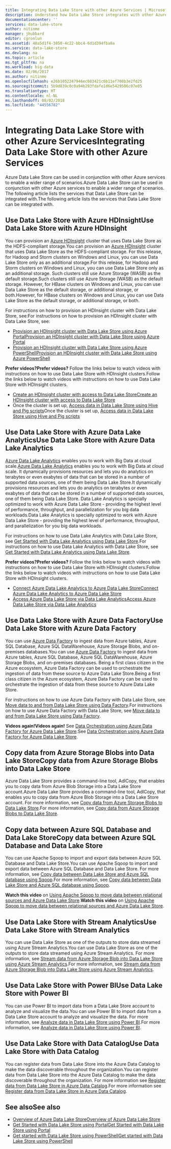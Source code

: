 ```yaml
---
title: Integrating Data Lake Store with other Azure Services | Microsoft Docs
description: Understand how Data Lake Store integrates with other Azure services
documentationcenter: ''
services: data-lake-store
author: nitinme
manager: jhubbard
editor: cgronlun
ms.assetid: 48a5d1f4-3850-4c22-bbc4-6d1d394fba8a
ms.service: data-lake-store
ms.devlang: na
ms.topic: article
ms.tgt_pltfrm: na
ms.workload: big-data
ms.date: 02/06/2017
ms.author: nitinme
ms.openlocfilehash: e26b1052247946ec083421c6b11ef708b3e2fd25
ms.sourcegitcommit: 5b9d839c0c0a94b293fdafe1d6e5429506c07e05
ms.translationtype: HT
ms.contentlocale: nl-NL
ms.lasthandoff: 08/02/2018
ms.locfileid: "44556782"
---
```

# <a name="integrating-data-lake-store-with-other-azure-services"></a><span data-ttu-id="4c0ff-103">Integrating Data Lake Store with other Azure Services</span><span class="sxs-lookup"><span data-stu-id="4c0ff-103">Integrating Data Lake Store with other Azure Services</span></span>
<span data-ttu-id="4c0ff-104">Azure Data Lake Store can be used in conjunction with other Azure services to enable a wider range of scenarios.</span><span class="sxs-lookup"><span data-stu-id="4c0ff-104">Azure Data Lake Store can be used in conjunction with other Azure services to enable a wider range of scenarios.</span></span> <span data-ttu-id="4c0ff-105">The following article lists the services that Data Lake Store can be integrated with.</span><span class="sxs-lookup"><span data-stu-id="4c0ff-105">The following article lists the services that Data Lake Store can be integrated with.</span></span>

## <a name="use-data-lake-store-with-azure-hdinsight"></a><span data-ttu-id="4c0ff-106">Use Data Lake Store with Azure HDInsight</span><span class="sxs-lookup"><span data-stu-id="4c0ff-106">Use Data Lake Store with Azure HDInsight</span></span>
<span data-ttu-id="4c0ff-107">You can provision an [Azure HDInsight](https://azure.microsoft.com/documentation/learning-paths/hdinsight-self-guided-hadoop-training/) cluster that uses Data Lake Store as the HDFS-compliant storage.</span><span class="sxs-lookup"><span data-stu-id="4c0ff-107">You can provision an [Azure HDInsight](https://azure.microsoft.com/documentation/learning-paths/hdinsight-self-guided-hadoop-training/) cluster that uses Data Lake Store as the HDFS-compliant storage.</span></span> <span data-ttu-id="4c0ff-108">For this release, for Hadoop and Storm clusters on Windows and Linux, you can use Data Lake Store only as an additional storage.</span><span class="sxs-lookup"><span data-stu-id="4c0ff-108">For this release, for Hadoop and Storm clusters on Windows and Linux, you can use Data Lake Store only as an additional storage.</span></span> <span data-ttu-id="4c0ff-109">Such clusters still use Azure Storage (WASB) as the default storage.</span><span class="sxs-lookup"><span data-stu-id="4c0ff-109">Such clusters still use Azure Storage (WASB) as the default storage.</span></span> <span data-ttu-id="4c0ff-110">However, for HBase clusters on Windows and Linux, you can use Data Lake Store as the default storage, or additional storage, or both.</span><span class="sxs-lookup"><span data-stu-id="4c0ff-110">However, for HBase clusters on Windows and Linux, you can use Data Lake Store as the default storage, or additional storage, or both.</span></span>

<span data-ttu-id="4c0ff-111">For instructions on how to provision an HDInsight cluster with Data Lake Store, see:</span><span class="sxs-lookup"><span data-stu-id="4c0ff-111">For instructions on how to provision an HDInsight cluster with Data Lake Store, see:</span></span>

* [<span data-ttu-id="4c0ff-112">Provision an HDInsight cluster with Data Lake Store using Azure Portal</span><span class="sxs-lookup"><span data-stu-id="4c0ff-112">Provision an HDInsight cluster with Data Lake Store using Azure Portal</span></span>](data-lake-store-hdinsight-hadoop-use-portal.md)
* [<span data-ttu-id="4c0ff-113">Provision an HDInsight cluster with Data Lake Store using Azure PowerShell</span><span class="sxs-lookup"><span data-stu-id="4c0ff-113">Provision an HDInsight cluster with Data Lake Store using Azure PowerShell</span></span>](data-lake-store-hdinsight-hadoop-use-powershell.md)

<span data-ttu-id="4c0ff-114">**Prefer videos?**</span><span class="sxs-lookup"><span data-stu-id="4c0ff-114">**Prefer videos?**</span></span> <span data-ttu-id="4c0ff-115">Follow the links below to watch videos with instructions on how to use Data Lake Store with HDInsight clusters.</span><span class="sxs-lookup"><span data-stu-id="4c0ff-115">Follow the links below to watch videos with instructions on how to use Data Lake Store with HDInsight clusters.</span></span>

* [<span data-ttu-id="4c0ff-116">Create an HDInsight cluster with access to Data Lake Store</span><span class="sxs-lookup"><span data-stu-id="4c0ff-116">Create an HDInsight cluster with access to Data Lake Store</span></span>](https://mix.office.com/watch/l93xri2yhtp2)
* <span data-ttu-id="4c0ff-117">Once the cluster is set up, [Access data in Data Lake Store using Hive and Pig scripts](https://mix.office.com/watch/1n9g5w0fiqv1q)</span><span class="sxs-lookup"><span data-stu-id="4c0ff-117">Once the cluster is set up, [Access data in Data Lake Store using Hive and Pig scripts](https://mix.office.com/watch/1n9g5w0fiqv1q)</span></span>

## <a name="use-data-lake-store-with-azure-data-lake-analytics"></a><span data-ttu-id="4c0ff-118">Use Data Lake Store with Azure Data Lake Analytics</span><span class="sxs-lookup"><span data-stu-id="4c0ff-118">Use Data Lake Store with Azure Data Lake Analytics</span></span>
<span data-ttu-id="4c0ff-119">[Azure Data Lake Analytics](../data-lake-analytics/data-lake-analytics-overview.md) enables you to work with Big Data at cloud scale.</span><span class="sxs-lookup"><span data-stu-id="4c0ff-119">[Azure Data Lake Analytics](../data-lake-analytics/data-lake-analytics-overview.md) enables you to work with Big Data at cloud scale.</span></span> <span data-ttu-id="4c0ff-120">It dynamically provisions resources and lets you do analytics on terabytes or even exabytes of data that can be stored in a number of supported data sources, one of them being Data Lake Store.</span><span class="sxs-lookup"><span data-stu-id="4c0ff-120">It dynamically provisions resources and lets you do analytics on terabytes or even exabytes of data that can be stored in a number of supported data sources, one of them being Data Lake Store.</span></span> <span data-ttu-id="4c0ff-121">Data Lake Analytics is specially optimized to work with Azure Data Lake Store - providing the highest level of performance, throughput, and parallelization for you big data workloads.</span><span class="sxs-lookup"><span data-stu-id="4c0ff-121">Data Lake Analytics is specially optimized to work with Azure Data Lake Store - providing the highest level of performance, throughput, and parallelization for you big data workloads.</span></span>

<span data-ttu-id="4c0ff-122">For instructions on how to use Data Lake Analytics with Data Lake Store, see [Get Started with Data Lake Analytics using Data Lake Store](../data-lake-analytics/data-lake-analytics-get-started-portal.md).</span><span class="sxs-lookup"><span data-stu-id="4c0ff-122">For instructions on how to use Data Lake Analytics with Data Lake Store, see [Get Started with Data Lake Analytics using Data Lake Store](../data-lake-analytics/data-lake-analytics-get-started-portal.md).</span></span>

<span data-ttu-id="4c0ff-123">**Prefer videos?**</span><span class="sxs-lookup"><span data-stu-id="4c0ff-123">**Prefer videos?**</span></span> <span data-ttu-id="4c0ff-124">Follow the links below to watch videos with instructions on how to use Data Lake Store with HDInsight clusters.</span><span class="sxs-lookup"><span data-stu-id="4c0ff-124">Follow the links below to watch videos with instructions on how to use Data Lake Store with HDInsight clusters.</span></span>

* [<span data-ttu-id="4c0ff-125">Connect Azure Data Lake Analytics to Azure Data Lake Store</span><span class="sxs-lookup"><span data-stu-id="4c0ff-125">Connect Azure Data Lake Analytics to Azure Data Lake Store</span></span>](https://mix.office.com/watch/qwji0dc9rx9k)
* [<span data-ttu-id="4c0ff-126">Access Azure Data Lake Store via Data Lake Analytics</span><span class="sxs-lookup"><span data-stu-id="4c0ff-126">Access Azure Data Lake Store via Data Lake Analytics</span></span>](https://mix.office.com/watch/1n0s45up381a8)

## <a name="use-data-lake-store-with-azure-data-factory"></a><span data-ttu-id="4c0ff-127">Use Data Lake Store with Azure Data Factory</span><span class="sxs-lookup"><span data-stu-id="4c0ff-127">Use Data Lake Store with Azure Data Factory</span></span>
<span data-ttu-id="4c0ff-128">You can use [Azure Data Factory](https://azure.microsoft.com/services/data-factory/) to ingest data from Azure tables, Azure SQL Database, Azure SQL DataWarehouse, Azure Storage Blobs, and on-premises databases.</span><span class="sxs-lookup"><span data-stu-id="4c0ff-128">You can use [Azure Data Factory](https://azure.microsoft.com/services/data-factory/) to ingest data from Azure tables, Azure SQL Database, Azure SQL DataWarehouse, Azure Storage Blobs, and on-premises databases.</span></span> <span data-ttu-id="4c0ff-129">Being a first class citizen in the Azure ecosystem, Azure Data Factory can be used to orchestrate the ingestion of data from these source to Azure Data Lake Store.</span><span class="sxs-lookup"><span data-stu-id="4c0ff-129">Being a first class citizen in the Azure ecosystem, Azure Data Factory can be used to orchestrate the ingestion of data from these source to Azure Data Lake Store.</span></span>

<span data-ttu-id="4c0ff-130">For instructions on how to use Azure Data Factory with Data Lake Store, see [Move data to and from Data Lake Store using Data Factory](../data-factory/data-factory-azure-datalake-connector.md).</span><span class="sxs-lookup"><span data-stu-id="4c0ff-130">For instructions on how to use Azure Data Factory with Data Lake Store, see [Move data to and from Data Lake Store using Data Factory](../data-factory/data-factory-azure-datalake-connector.md).</span></span>

<span data-ttu-id="4c0ff-131">**Videos again!**</span><span class="sxs-lookup"><span data-stu-id="4c0ff-131">**Videos again!**</span></span> <span data-ttu-id="4c0ff-132">See [Data Orchestration using Azure Data Factory for Azure Data Lake Store](https://mix.office.com/watch/1oa7le7t2u4ka).</span><span class="sxs-lookup"><span data-stu-id="4c0ff-132">See [Data Orchestration using Azure Data Factory for Azure Data Lake Store](https://mix.office.com/watch/1oa7le7t2u4ka).</span></span> 

## <a name="copy-data-from-azure-storage-blobs-into-data-lake-store"></a><span data-ttu-id="4c0ff-133">Copy data from Azure Storage Blobs into Data Lake Store</span><span class="sxs-lookup"><span data-stu-id="4c0ff-133">Copy data from Azure Storage Blobs into Data Lake Store</span></span>
<span data-ttu-id="4c0ff-134">Azure Data Lake Store provides a command-line tool, AdlCopy, that enables you to copy data from Azure Blob Storage into a Data Lake Store account.</span><span class="sxs-lookup"><span data-stu-id="4c0ff-134">Azure Data Lake Store provides a command-line tool, AdlCopy, that enables you to copy data from Azure Blob Storage into a Data Lake Store account.</span></span> <span data-ttu-id="4c0ff-135">For more information, see [Copy data from Azure Storage Blobs to Data Lake Store](data-lake-store-copy-data-azure-storage-blob.md).</span><span class="sxs-lookup"><span data-stu-id="4c0ff-135">For more information, see [Copy data from Azure Storage Blobs to Data Lake Store](data-lake-store-copy-data-azure-storage-blob.md).</span></span>

## <a name="copy-data-between-azure-sql-database-and-data-lake-store"></a><span data-ttu-id="4c0ff-136">Copy data between Azure SQL Database and Data Lake Store</span><span class="sxs-lookup"><span data-stu-id="4c0ff-136">Copy data between Azure SQL Database and Data Lake Store</span></span>
<span data-ttu-id="4c0ff-137">You can use Apache Sqoop to import and export data between Azure SQL Database and Data Lake Store.</span><span class="sxs-lookup"><span data-stu-id="4c0ff-137">You can use Apache Sqoop to import and export data between Azure SQL Database and Data Lake Store.</span></span> <span data-ttu-id="4c0ff-138">For more information, see [Copy data between Data Lake Store and Azure SQL database using Sqoop](data-lake-store-data-transfer-sql-sqoop.md).</span><span class="sxs-lookup"><span data-stu-id="4c0ff-138">For more information, see [Copy data between Data Lake Store and Azure SQL database using Sqoop](data-lake-store-data-transfer-sql-sqoop.md).</span></span>

<span data-ttu-id="4c0ff-139">**Watch this video** on [Using Apache Sqoop to move data between relational sources and Azure Data Lake Store](https://mix.office.com/watch/1butcdjxmu114).</span><span class="sxs-lookup"><span data-stu-id="4c0ff-139">**Watch this video** on [Using Apache Sqoop to move data between relational sources and Azure Data Lake Store](https://mix.office.com/watch/1butcdjxmu114).</span></span>

## <a name="use-data-lake-store-with-stream-analytics"></a><span data-ttu-id="4c0ff-140">Use Data Lake Store with Stream Analytics</span><span class="sxs-lookup"><span data-stu-id="4c0ff-140">Use Data Lake Store with Stream Analytics</span></span>
<span data-ttu-id="4c0ff-141">You can use Data Lake Store as one of the outputs to store data streamed using Azure Stream Analytics.</span><span class="sxs-lookup"><span data-stu-id="4c0ff-141">You can use Data Lake Store as one of the outputs to store data streamed using Azure Stream Analytics.</span></span> <span data-ttu-id="4c0ff-142">For more information, see [Stream data from Azure Storage Blob into Data Lake Store using Azure Stream Analytics](data-lake-store-stream-analytics.md).</span><span class="sxs-lookup"><span data-stu-id="4c0ff-142">For more information, see [Stream data from Azure Storage Blob into Data Lake Store using Azure Stream Analytics](data-lake-store-stream-analytics.md).</span></span>

## <a name="use-data-lake-store-with-power-bi"></a><span data-ttu-id="4c0ff-143">Use Data Lake Store with Power BI</span><span class="sxs-lookup"><span data-stu-id="4c0ff-143">Use Data Lake Store with Power BI</span></span>
<span data-ttu-id="4c0ff-144">You can use Power BI to import data from a Data Lake Store account to analyze and visualize the data.</span><span class="sxs-lookup"><span data-stu-id="4c0ff-144">You can use Power BI to import data from a Data Lake Store account to analyze and visualize the data.</span></span> <span data-ttu-id="4c0ff-145">For more information, see [Analyze data in Data Lake Store using Power BI](data-lake-store-power-bi.md).</span><span class="sxs-lookup"><span data-stu-id="4c0ff-145">For more information, see [Analyze data in Data Lake Store using Power BI](data-lake-store-power-bi.md).</span></span>

## <a name="use-data-lake-store-with-data-catalog"></a><span data-ttu-id="4c0ff-146">Use Data Lake Store with Data Catalog</span><span class="sxs-lookup"><span data-stu-id="4c0ff-146">Use Data Lake Store with Data Catalog</span></span>
<span data-ttu-id="4c0ff-147">You can register data from Data Lake Store into the Azure Data Catalog to make the data discoverable throughout the organization.</span><span class="sxs-lookup"><span data-stu-id="4c0ff-147">You can register data from Data Lake Store into the Azure Data Catalog to make the data discoverable throughout the organization.</span></span> <span data-ttu-id="4c0ff-148">For more information see [Register data from Data Lake Store in Azure Data Catalog](data-lake-store-with-data-catalog.md).</span><span class="sxs-lookup"><span data-stu-id="4c0ff-148">For more information see [Register data from Data Lake Store in Azure Data Catalog](data-lake-store-with-data-catalog.md).</span></span>

## <a name="see-also"></a><span data-ttu-id="4c0ff-149">See also</span><span class="sxs-lookup"><span data-stu-id="4c0ff-149">See also</span></span>
* [<span data-ttu-id="4c0ff-150">Overview of Azure Data Lake Store</span><span class="sxs-lookup"><span data-stu-id="4c0ff-150">Overview of Azure Data Lake Store</span></span>](data-lake-store-overview.md)
* [<span data-ttu-id="4c0ff-151">Get Started with Data Lake Store using Portal</span><span class="sxs-lookup"><span data-stu-id="4c0ff-151">Get Started with Data Lake Store using Portal</span></span>](data-lake-store-get-started-portal.md)
* [<span data-ttu-id="4c0ff-152">Get started with Data Lake Store using PowerShell</span><span class="sxs-lookup"><span data-stu-id="4c0ff-152">Get started with Data Lake Store using PowerShell</span></span>](data-lake-store-get-started-powershell.md)  

